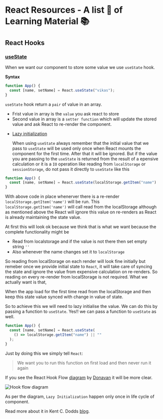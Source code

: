 # React Resources - A list 📝 of Learning Material 📚

## React Hooks

### [useState](https://beta.reactjs.org/learn/state-a-components-memory#anatomy-of-usestate)

When we want our component to store some value we use `useState` hook.

**Syntax**

```js
function App() {
  const [name, setName] = React.useState("vikas");
}
```

`useState` hook return a `pair` of value in an array.

- Frist value in array is the `value` you ask react to store
- Second value in array is a `setter function` which will update the stored value and ask React to re-render the component.

* [Lazy initialization](https://beta.reactjs.org/reference/usestate#passing-an-initializer-function-to-usestate)

  When using `useState` always remember that the initial value that we pass to `useState` will be used only once when React mounts the component for the first time. After that it will be ignored. But if the value you are passing to the `useState` is returned from the result of a epensive calculation or it is a `IO` operation like reading from `localStorage` or `sessionStorage`, do not pass it directly to `useState` like this

```js
function App() {
  const [name, setName] = React.useState(localStorage.getItem("name") || "");
}
```

With above code in place whenerver there is a re-render `localStorage.getItem('name')` will be run. This `localStorage.getItem('name')` will call read from the localStorage although as mentioned above the React will ignore this value on re-renders as React is already maintaining the state value.

At first this will look ok because we think that is what we want because the complete functionality might be

- Read from localstorage and if the value is not there then set empty string `''`
- Also whenever the name changes set it to `localStorage`

So reading from localStorage on each render will look fine initially but remeber once we provide initial state to `React`, it will take care of syncing the state and ignore the value from expensive calculation on re-renders. So reading on every re-render from localStorage is not required. What we actually want is that,

When the app load for the first time read from the localStorage and then keep this state value synced with change in value of state.

So to achieve this we will need to lazy initialise the value. We can do this by passing a function to `useState`. Yes!! we can pass a function to `useState` as well.

```js
function App() {
  const [name, setName] = React.useState(
    () => localStorage.getItem("name") || ""
  );
}
```

Just by doing this we simply tell `React`:

> We want you to run this function on first load and then never run it again

If you see the React Hook Flow [diagram](https://github.com/donavon/hook-flow) by [Donavan](https://twitter.com/donavon) it will be more clear.

![Hook flow diagram]('./assets/images/hook-flow.png')

As per the diagram, `Lazy Initialization` happen only once in life cycle of component.

Read more about it in Kent C. Dodds [blog](https://kentcdodds.com/blog/use-state-lazy-initialization-and-function-updates).
